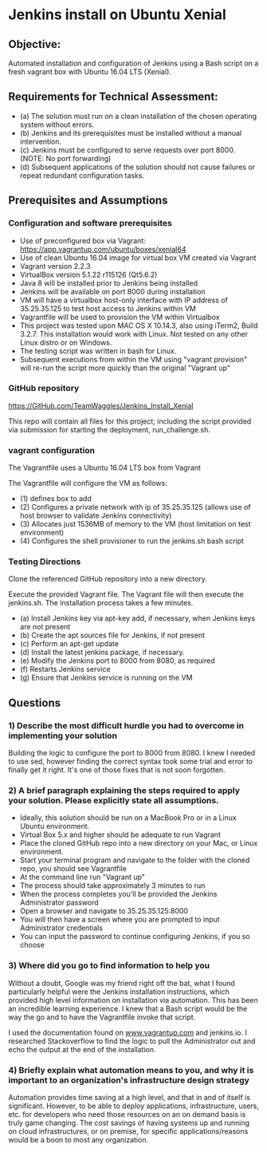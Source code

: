 # Jenkins install on Ubuntu Xenial

## Objective:

Automated installation and configuration of Jenkins using a Bash script on a fresh vagrant box with Ubuntu 16.04 LTS (Xenial).

## Requirements for Technical Assessment:
* (a) The solution must run on a clean installation of the chosen operating system without errors.
* (b) Jenkins and its prerequisites must be installed without a manual intervention.
* (c) Jenkins must be configured to serve requests over port 8000. (NOTE: No port forwarding)
* (d) Subsequent applications of the solution should not cause failures or repeat redundant configuration tasks.

## Prerequisites and Assumptions

### Configuration and software prerequisites

* Use of preconfigured box via Vagrant: https://app.vagrantup.com/ubuntu/boxes/xenial64
* Use of clean Ubuntu 16.04 image for virtual box VM created via Vagrant
* Vagrant version 2.2.3
* VirtualBox version 5.1.22 r115126 (Qt5.6.2)
* Java 8 will be installed prior to Jenkins being installed
* Jenkins will be available on port 8000 during installation
* VM will have a virtualbox host-only interface with IP address of 35.25.35.125 to test host access to Jenkins within VM
* Vagrantfile will be used to provision the VM within Virtualbox
* This project was tested upon MAC OS X 10.14.3, also using iTerm2, Build 3.2.7. This installation  would work with Linux. Not tested on any other Linux distro or on Windows.
* The testing script was written in bash for Linux.
* Subsequent executions from within the VM using "vagrant provision" will re-run the script more quickly than the original "Vagrant up"

### GitHub repository

https://GitHub.com/TeamWaggles/Jenkins_Install_Xenial

This repo will contain all files for this project; including the script provided via submission for starting the deployment,
run_challenge.sh.

### vagrant configuration

The Vagrantfile uses a Ubuntu 16.04 LTS box from Vagrant 

The Vagrantfile will configure the VM as follows:
* (1) defines box to add
* (2) Configures a private network with ip of 35.25.35.125 (allows use of host browser to validate Jenkins connectivity)
* (3) Allocates just 1536MB of memory to the VM (host limitation on test environment)
* (4) Configures the shell provisioner to run the jenkins.sh bash script


### Testing Directions

Clone the referenced GitHub repository into a new directory.

Execute the provided Vagrant file. The Vagrant file will then execute the jenkins.sh. The installation process takes a few minutes.

* (a) Install Jenkins key via apt-key add, if necessary, when Jenkins keys are not present
* (b) Create the apt sources file for Jenkins, if not present
* (c) Perform an apt-get update
* (d) Install the latest jenkins package, if necessary.
* (e) Modify the Jenkins port to 8000 from 8080, as required
* (f) Restarts Jenkins service
* (g) Ensure that Jenkins service is running on the VM


## Questions

### 1) Describe the most difficult hurdle you had to overcome in implementing your solution 

Building the logic to configure the port to 8000 from 8080. I knew I needed to use sed, however finding the correct syntax took some trial and error to finally get it right. It's one of those fixes that is not soon forgotten.


### 2) A brief paragraph explaining the steps required to apply your solution. Please explicitly state all assumptions.

- Ideally, this solution should be run on a MacBook Pro or in a Linux Ubuntu environment.
- Virtual Box 5.x and higher should be adequate to run Vagrant
- Place the cloned GitHub repo into a new directory on your Mac, or Linux environment.
- Start your terminal program and navigate to the folder with the cloned repo, you should see Vagrantfile
- At the command line run "Vagrant up"
- The process should take approximately 3 minutes to run
- When the process completes you'll be provided the Jenkins Administrator password 
- Open a browser and navigate to 35.25.35.125:8000
- You will then have a screen where you are prompted to input Administrator credentials
- You can input the password to continue configuring Jenkins, if you so choose



### 3) Where did you go to find information to help you 

Without a doubt, Google was my friend right off the bat, what I found particularly helpful were the Jenkins installation instructions, which provided high level information on installation via automation. This has been an incredible learning experience. I knew that a Bash script would be the way the go and to have the Vagrantfile invoke that script.

I used the documentation found on www.vagrantup.com and jenkins.io. I researched Stackoverflow to find the logic to pull the Administrator out and echo the output at the end of the installation.




### 4) Briefly explain what automation means to you, and why it is important to an organization's infrastructure design strategy 

Automation provides time saving at a high level, and that in and of itself is significant. However, to be able to deploy applications, infrastructure, users, etc. for developers who need those resources on an on demand basis is truly game changing. The cost savings of having systems up and running on cloud infrastructures, or on premise, for specific applications/reasons would be a boon to most any organization.
